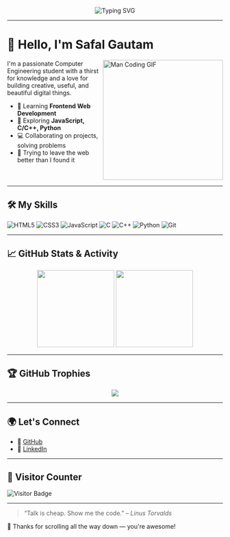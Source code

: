 <!-- Profile Banner -->
<p align="center">
  <img src="https://readme-typing-svg.herokuapp.com?font=Fira+Code&size=24&duration=3000&pause=1000&color=58A6FF&center=true&vCenter=true&width=435&lines=Hey!+I'm+Safal+Gautam+%F0%9F%91%8B;Frontend+Dev+%7C+C%2FC%2B%2B+Programmer;Open+Source+Enthusiast;Lifelong+Learner+%F0%9F%93%9A" alt="Typing SVG" />
</p>

---

# 👋 Hello, I'm Safal Gautam

<img src="https://media.giphy.com/media/qgQUggAC3Pfv687qPC/giphy.gif" width="280" align="right" alt="Man Coding GIF" />

I'm a passionate Computer Engineering student with a thirst for knowledge and a love for building creative, useful, and beautiful digital things.

- 🌱 Learning **Frontend Web Development**
- 🧠 Exploring **JavaScript, C/C++, Python**
- 💻 Collaborating on projects, solving problems
- 🚀 Trying to leave the web better than I found it

<br clear="right"/>

---

## 🛠 My Skills

![HTML5](https://img.shields.io/badge/HTML5-%23E34F26.svg?&style=for-the-badge&logo=html5&logoColor=white)
![CSS3](https://img.shields.io/badge/CSS3-%231572B6.svg?&style=for-the-badge&logo=css3&logoColor=white)
![JavaScript](https://img.shields.io/badge/JavaScript-%23F7DF1E.svg?&style=for-the-badge&logo=javascript&logoColor=black)
![C](https://img.shields.io/badge/C-%23A8B9CC.svg?&style=for-the-badge&logo=c&logoColor=white)
![C++](https://img.shields.io/badge/C++-%2300599C.svg?&style=for-the-badge&logo=c%2B%2B&logoColor=white)
![Python](https://img.shields.io/badge/Python-%233776AB.svg?&style=for-the-badge&logo=python&logoColor=white)
![Git](https://img.shields.io/badge/Git-%23F05033.svg?&style=for-the-badge&logo=git&logoColor=white)

---

## 📈 GitHub Stats & Activity

<p align="center">
  <img src="https://github-readme-stats.vercel.app/api?username=gtm-safal&show_icons=true&theme=algolia&count_private=true" height="180em"/>
  <img src="https://github-readme-stats.vercel.app/api/top-langs/?username=gtm-safal&layout=compact&theme=algolia&langs_count=8" height="180em"/>
</p>

---

## 🏆 GitHub Trophies

<p align="center">
  <img src="https://github-profile-trophy.vercel.app/?username=gtm-safal&theme=algolia&no-frame=true&row=1&column=6"/>
</p>

---

## 🌍 Let's Connect

- 🔗 [GitHub](https://github.com/gtm-safal)
- 🔗 [LinkedIn](https://www.linkedin.com/in/gtm-safal/)

---

## 🔎 Visitor Counter

![Visitor Badge](https://komarev.com/ghpvc/?username=gtm-safal&style=flat-square&color=58a6ff)

---

> “Talk is cheap. Show me the code.” – *Linus Torvalds*

🌟 Thanks for scrolling all the way down — you're awesome!
